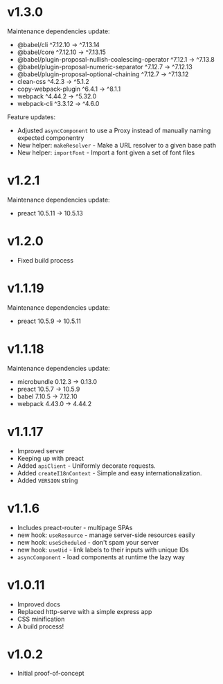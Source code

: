 # v1.3.0

Maintenance dependencies update:

- @babel/cli                                          ^7.12.10  →  ^7.13.14
- @babel/core                                         ^7.12.10  →  ^7.13.15
- @babel/plugin-proposal-nullish-coalescing-operator   ^7.12.1  →   ^7.13.8
- @babel/plugin-proposal-numeric-separator             ^7.12.7  →  ^7.12.13
- @babel/plugin-proposal-optional-chaining             ^7.12.7  →  ^7.13.12
- clean-css                                             ^4.2.3  →    ^5.1.2
- copy-webpack-plugin                                   ^6.4.1  →    ^8.1.1
- webpack                                              ^4.44.2  →   ^5.32.0
- webpack-cli                                          ^3.3.12  →    ^4.6.0

Feature updates:

- Adjusted `asyncComponent` to use a Proxy instead of manually naming expected componentry
- New helper: `makeResolver` - Make a URL resolver to a given base path
- New helper: `importFont` - Import a font given a set of font files

# v1.2.1

Maintenance dependencies update:

- preact 10.5.11 -> 10.5.13

# v1.2.0

- Fixed build process

# v1.1.19

Maintenance dependencies update:

- preact 10.5.9 -> 10.5.11

# v1.1.18

Maintenance dependencies update:

- microbundle 0.12.3 -> 0.13.0
- preact 10.5.7 -> 10.5.9
- babel 7.10.5 -> 7.12.10
- webpack 4.43.0 -> 4.44.2

# v1.1.17

- Improved server
- Keeping up with preact
- Added `apiClient` - Uniformly decorate requests.
- Added `createI18nContext` - Simple and easy internationalization.
- Added `VERSION` string

# v1.1.6

- Includes preact-router - multipage SPAs
- new hook: `useResource` - manage server-side resources easily
- new hook: `useScheduled` - don't spam your server
- new hook: `useUid` - link labels to their inputs with unique IDs
- `asyncComponent` - load components at runtime the lazy way

# v1.0.11

- Improved docs
- Replaced http-serve with a simple express app
- CSS minification
- A build process!

# v1.0.2

- Initial proof-of-concept
